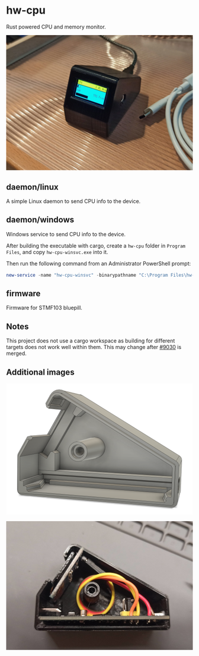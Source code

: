 # hw-cpu

Rust powered CPU and memory monitor.

![hw-cpu assembled photo](https://github.com/jhillyerd/hw-cpu/blob/main/images/assembled.jpg?raw=true)

## daemon/linux

A simple Linux daemon to send CPU info to the device.

## daemon/windows

Windows service to send CPU info to the device.

After building the executable with cargo, create a `hw-cpu` folder in `Program Files`, and copy
`hw-cpu-winsvc.exe` into it.

Then run the following command from an Administrator PowerShell prompt:

```powershell
new-service -name "hw-cpu-winsvc" -binarypathname "C:\Program Files\hw-cpu\hw-cpu-winsvc.exe"
```

## firmware

Firmware for STMF103 bluepill.

## Notes

This project does not use a cargo workspace as building for different targets
does not work well within them.  This may change after
[#9030](https://github.com/rust-lang/cargo/pull/9030) is merged.

## Additional images

![hw-cpu case design](https://github.com/jhillyerd/hw-cpu/blob/main/images/case-design.png?raw=true)

![hw-cpu internals](https://github.com/jhillyerd/hw-cpu/blob/main/images/case-internals.jpg?raw=true)